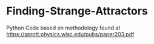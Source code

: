 # Finding-Strange-Attractors
Python Code based on methodology found at https://sprott.physics.wisc.edu/pubs/paper203.pdf
